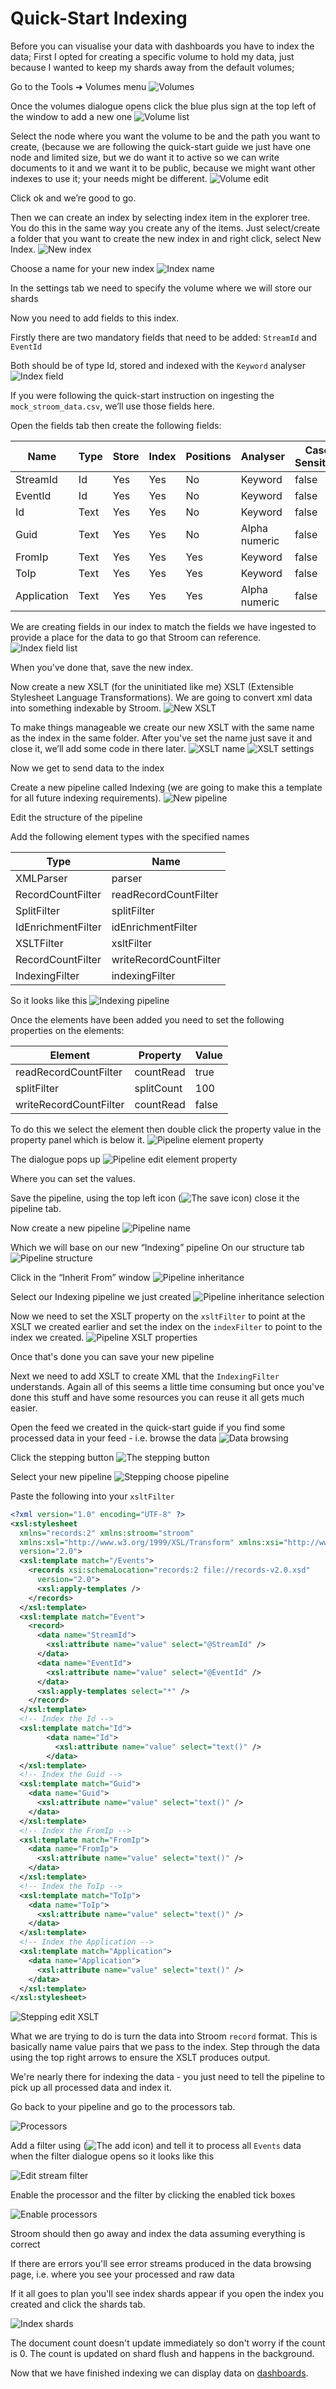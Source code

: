 # Quick-Start Indexing

Before you can visualise your data with dashboards you have to index the data;
First I opted for creating a specific volume to hold my data, just because I wanted to keep my shards away from the default volumes;

Go to the Tools ➔ Volumes menu
![Volumes](images/001_volumes.png)

Once the volumes dialogue opens click the blue plus sign at the top left of the window to add a new one
![Volume list](images/002_volume_list.png)

Select the node where you want the volume to be and the path you want to create, (because we are following the quick-start guide we just have one node and limited size, but we do want it to active so we can write documents to it and we want it to be public, because we might want other indexes to use it; your needs might be different.
![Volume edit](images/003_volume_edit.png)

Click ok and we’re good to go.

Then we can create an index by selecting index item in the explorer tree. You do this in the same way you create any of the items. Just select/create a folder that you want to create the new index in and right click, select New Index.
![New index](images/004_index_new.png)

Choose a name for your new index
![Index name](images/005_index_name.png)

In the settings tab we need to specify the volume where we will store our shards

Now you need to add fields to this index.

Firstly there are two mandatory fields that need to be added: `StreamId` and `EventId`

Both should be of type Id, stored and indexed with the `Keyword` analyser
![Index field](images/006_index_field.png)

If you were following the quick-start instruction on ingesting the `mock_stroom_data.csv`, we’ll use those fields here.

Open the fields tab then create the following fields:

Name            |Type   |Store  |Index  |Positions  |Analyser       |Case Sensitive
----            |----   |-----  |-----  |---------  |--------       |--------------
StreamId        |Id     |Yes    |Yes    |No         |Keyword        |false
EventId         |Id     |Yes    |Yes    |No         |Keyword        |false
Id              |Text   |Yes    |Yes    |No         |Keyword        |false
Guid            |Text   |Yes    |Yes    |No         |Alpha numeric  |false
FromIp          |Text   |Yes    |Yes    |Yes        |Keyword        |false
ToIp            |Text   |Yes    |Yes    |Yes        |Keyword        |false
Application     |Text   |Yes    |Yes    |Yes        |Alpha numeric  |false

We are creating fields in our index to match the fields we have ingested to provide a place for the data to go that Stroom can reference.
![Index field list](images/007_index_field_list.png)

When you've done that, save the new index.

Now create a new XSLT (for the uninitiated like me) XSLT (Extensible Stylesheet Language Transformations). We are going to convert xml data into something indexable by Stroom.
![New XSLT](images/008_xslt_new.png)

To make things manageable we create our new XSLT with the same name as the index in the same folder. After you've set the name just save it and close it, we’ll add some code in there later.
![XSLT name](images/009_xslt_name.png)
![XSLT settings](images/010_xslt_settings.png)

Now we get to send data to the index

Create a new pipeline called Indexing (we are going to make this a template for all future indexing requirements).
![New pipeline](images/011_pipeline_new.png)

Edit the structure of the pipeline

Add the following element types with the specified names

Type                |Name
----                |----
XMLParser           |parser
RecordCountFilter   |readRecordCountFilter
SplitFilter         |splitFilter
IdEnrichmentFilter  |idEnrichmentFilter
XSLTFilter          |xsltFilter
RecordCountFilter   |writeRecordCountFilter
IndexingFilter      |indexingFilter

So it looks like this
![Indexing pipeline](images/012_indexing_pipeline.png)

Once the elements have been added you need to set the following properties on the elements:

Element                 |Property   |Value
-------                 |--------   |-----
readRecordCountFilter   |countRead  |true
splitFilter             |splitCount |100
writeRecordCountFilter  |countRead  |false

To do this we select the element then double click the property value in the property panel which is below it.
![Pipeline element property](images/013_pipeline_element_property.png)

The dialogue pops up
![Pipeline edit element property](images/014_pipeline_edit_element_property.png)

Where you can set the values.

Save the pipeline, using the top left icon (![The save icon](/resources/icons/save.png)) close it the pipeline tab.

Now create a new pipeline
![Pipeline name](images/015_pipeline_name.png)

Which we will base on our new “Indexing” pipeline
On our structure tab
![Pipeline structure](images/016_pipeline_structure_new.png)

Click in the “Inherit From” window
![Pipeline inheritance](images/017_pipeline_inheritance.png)

Select our Indexing pipeline we just created
![Pipeline inheritance selection](images/018_pipeline_inheritance_selection.png)

Now we need to set the XSLT property on the `xsltFilter` to point at the XSLT we created earlier and set the index on the `indexFilter` to point to the index we created.
![Pipeline XSLT properties](images/019_pipeline_properties_xslt.png)

Once that's done you can save your new pipeline

Next we need to add XSLT to create XML that the `IndexingFilter` understands. Again all of this seems a little time consuming but once you've done this stuff and have some resources you can reuse it all gets much easier.

Open the feed we created in the quick-start guide if you find some processed data in your feed - i.e. browse the data
![Data browsing](images/020_data_browsing.png)

Click the stepping button
![The stepping button](images/021_stepping_button.png)

Select your new pipeline
![Stepping choose pipeline](images/022_stepping_choose_pipeline.png)

Paste the following into your `xsltFilter`

```xml
<?xml version="1.0" encoding="UTF-8" ?>
<xsl:stylesheet
  xmlns="records:2" xmlns:stroom="stroom"
  xmlns:xsl="http://www.w3.org/1999/XSL/Transform" xmlns:xsi="http://www.w3.org/2001/XMLSchema-instance"
  version="2.0">
  <xsl:template match="/Events">
    <records xsi:schemaLocation="records:2 file://records-v2.0.xsd"
      version="2.0">
      <xsl:apply-templates />
    </records>
  </xsl:template>
  <xsl:template match="Event">
    <record>
      <data name="StreamId">
        <xsl:attribute name="value" select="@StreamId" />
      </data>
      <data name="EventId">
        <xsl:attribute name="value" select="@EventId" />
      </data>
      <xsl:apply-templates select="*" />
    </record>
  </xsl:template>
  <!-- Index the Id -->
  <xsl:template match="Id">
        <data name="Id">
          <xsl:attribute name="value" select="text()" />
        </data>
  </xsl:template>
  <!-- Index the Guid -->
  <xsl:template match="Guid">
    <data name="Guid">
      <xsl:attribute name="value" select="text()" />
    </data>
  </xsl:template>
  <!-- Index the FromIp -->
  <xsl:template match="FromIp">
    <data name="FromIp">
      <xsl:attribute name="value" select="text()" />
    </data>
  </xsl:template>
  <!-- Index the ToIp -->
  <xsl:template match="ToIp">
    <data name="ToIp">
      <xsl:attribute name="value" select="text()" />
    </data>
  </xsl:template>
  <!-- Index the Application -->
  <xsl:template match="Application">
    <data name="Application">
      <xsl:attribute name="value" select="text()" />
    </data>
  </xsl:template>
</xsl:stylesheet>
```

![Stepping edit XSLT](images/023_stepping_edit_xslt.png)

What we are trying to do is turn the data into Stroom `record` format. This is basically name value pairs that we pass to the index. Step through the data using the top right arrows to ensure the XSLT produces output.

We're nearly there for indexing the data - you just need to tell the pipeline to pick up all processed data and index it.

Go back to your pipeline and go to the processors tab.

![Processors](images/024_processors_list.png)

Add a filter using (![The add icon](/resources/icons/add.png)) and tell it to process all `Events` data when the filter dialogue opens so it looks like this

![Edit stream filter](images/025_stream_filter_edit.png)

Enable the processor and the filter by clicking the enabled tick boxes

![Enable processors](images/026_processors_enable.png)

Stroom should then go away and index the data assuming everything is correct

If there are errors you'll see error streams produced in the data browsing page, i.e. where you see your processed and raw data

If it all goes to plan you'll see index shards appear if you open the index you created and click the shards tab.

![Index shards](images/027_index_shard_list.png)

The document count doesn't update immediately so don't worry if the count is 0. The count is updated on shard flush and happens in the background.

Now that we have finished indexing we can display data on [dashboards](../dashboards/dashboards.md).